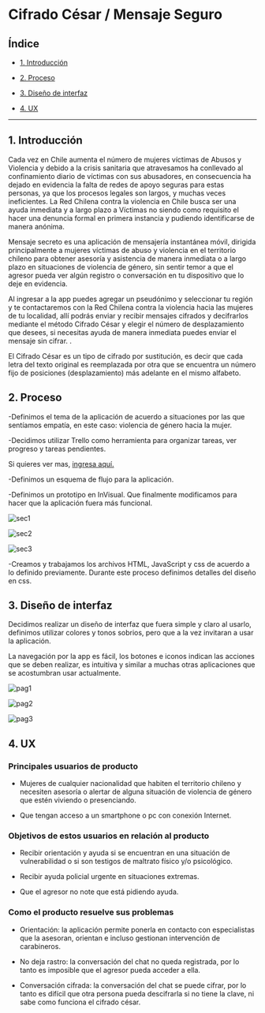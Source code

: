 # Cifrado César / Mensaje Seguro

## Índice

* [1. Introducción](#1-introducción)

* [2. Proceso](#2-proceso)

* [3. Diseño de interfaz](#3-diseño-de-interfaz)

* [4. UX](#4-ux)

***

## 1. Introducción

Cada vez en Chile aumenta el número de mujeres víctimas de Abusos y Violencia y debido a la crisis sanitaria que atravesamos ha conllevado al confinamiento diario de víctimas con sus abusadores, en consecuencia ha dejado en evidencia la falta de redes de apoyo seguras para estas personas, ya que los procesos legales son largos, y muchas veces ineficientes. La Red Chilena contra la violencia en Chile busca ser una ayuda inmediata y a largo plazo a Víctimas no siendo como requisito el hacer una denuncia formal en primera instancia y pudiendo identificarse de manera anónima.

Mensaje secreto es una aplicación de mensajería instantánea móvil, dirigida principalmente a mujeres víctimas de abuso y violencia en el territorio chileno para obtener asesoría y asistencia de manera inmediata o a largo plazo en situaciones de violencia de género, sin sentir temor a que el agresor pueda ver algún registro o conversación en tu dispositivo que lo deje en evidencia.

Al ingresar a la app puedes agregar un pseudónimo y seleccionar tu región y te contactaremos con la Red Chilena contra la violencia hacia las mujeres de tu localidad, allí podrás enviar y recibir mensajes cifrados y decifrarlos mediante el método Cifrado César y elegir el número de desplazamiento que desees, si necesitas ayuda de manera inmediata puedes enviar el mensaje sin cifrar. .

El Cifrado César es un tipo de cifrado por sustitución, es decir que cada letra del texto original es reemplazada por otra que se encuentra un número fijo de posiciones (desplazamiento) más adelante en el mismo alfabeto.


## 2. Proceso

-Definimos el tema de la aplicación de acuerdo a situaciones por las que sentíamos empatía, en este caso: violencia de género hacia la mujer.

-Decidimos utilizar Trello como herramienta para organizar tareas, ver progreso y tareas pendientes.

Si quieres ver mas, [ingresa aquí.](https://trello.com/b/bRQTC3K5/cifrado-cesar)

-Definimos un esquema de flujo para la aplicación.

-Definimos un prototipo en InVisual. Que finalmente modificamos para hacer que la aplicación fuera más funcional.

![sec1](http://imgfz.com/i/qBeUFAw.png)

![sec2](http://imgfz.com/i/m8SYnpL.png)

![sec3](http://imgfz.com/i/QMUBNXO.png)

-Creamos y trabajamos los archivos HTML, JavaScript y css de acuerdo a lo definido previamente. Durante este proceso definimos detalles del diseño en css.

## 3. Diseño de interfaz

Decidimos realizar un diseño de interfaz que fuera simple y claro al usarlo, definimos utilizar colores y tonos sobrios, pero que a la vez invitaran a usar la aplicación.

La navegación por la app es fácil, los botones e iconos indican las acciones que se deben realizar, es intuitiva y similar a muchas otras aplicaciones que se acostumbran usar actualmente.

![pag1](http://imgfz.com/i/iLxS0XP.png)

![pag2](http://imgfz.com/i/q4FmOx9.png)

![pag3](hhttp://imgfz.com/i/3z9X5Ch.png)

## 4. UX

### Principales usuarios de producto

* Mujeres de cualquier nacionalidad que habiten el territorio chileno y necesiten asesoría o alertar de alguna situación de violencia de género que estén viviendo o presenciando.

* Que tengan acceso a un smartphone o pc con conexión Internet.

### Objetivos de estos usuarios en relación al producto

* Recibir orientación y ayuda si se encuentran en una situación de vulnerabilidad o si son testigos de maltrato físico y/o psicológico.

* Recibir ayuda policial urgente en situaciones extremas.

* Que el agresor no note que está pidiendo ayuda.

### Como el producto resuelve sus problemas

* Orientación: la aplicación permite ponerla en contacto con especialistas que la asesoran, orientan e incluso gestionan intervención de carabineros.

* No deja rastro: la conversación del chat no queda registrada, por lo tanto es imposible que el agresor pueda acceder a ella.

* Conversación cifrada: la conversación del chat se puede cifrar, por lo tanto es difícil que otra persona pueda descifrarla si no tiene la clave, ni sabe como funciona el cifrado césar.




